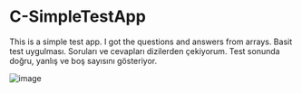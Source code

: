 # C-SimpleTestApp

This is a simple test app. I got the questions and answers from arrays.
Basit test uygulması. Soruları ve cevapları dizilerden çekiyorum. Test sonunda doğru, yanlış ve boş sayısını gösteriyor.

![image](https://user-images.githubusercontent.com/90688818/197388072-b21ffde9-7463-4ebc-8423-282399847453.png)
